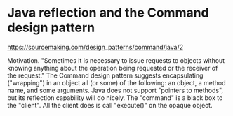 # Java reflection and the Command design pattern
https://sourcemaking.com/design_patterns/command/java/2

Motivation. "Sometimes it is necessary to issue requests to objects without knowing anything about the operation being requested or the receiver of the request." The Command design pattern suggests encapsulating ("wrapping") in an object all (or some) of the following: an object, a method name, and some arguments. Java does not support "pointers to methods", but its reflection capability will do nicely. The "command" is a black box to the "client". All the client does is call "execute()" on the opaque object.